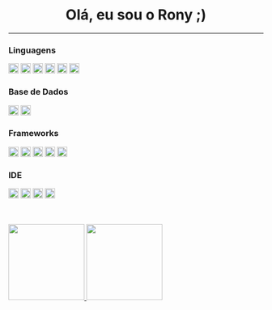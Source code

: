  <div>
  <h1 align="center">Olá, eu sou o Rony ;)</h1>
  <hr>
  
  <h3>Linguagens</h3>
<p align="left"> 


  
   <a><img height="20" src="https://img.shields.io/badge/CSS3-1572B6?style=for-the-badge&logo=css3&logoColor=white"></a>
   <a><img height="20" src="https://img.shields.io/badge/HTML5-E34F26?style=for-the-badge&logo=html5&logoColor=white"></a>
   <a><img height="20" src="https://img.shields.io/badge/JavaScript-F7DF1E?style=for-the-badge&logo=javascript&logoColor=black"></a>
   <a><img height="20" src="https://img.shields.io/badge/TypeScript-007ACC?style=for-the-badge&logo=typescript&logoColor=white"></a>
   <a><img height="20" src="https://img.shields.io/badge/Java-ED8B00?style=for-the-badge&logo=java&logoColor=white"></a>
   <a><img height="20" src="https://img.shields.io/badge/json-5E5C5C?style=for-the-badge&logo=json&logoColor=white"></a>
  
  


</p>
  

<h3>Base de Dados</h3>
<p align="left">
  <a><img height="20" src="https://img.shields.io/badge/MySQL-00000F?style=for-the-badge&logo=mysql&logoColor=white"></a>
  <a><img height="20" src="https://img.shields.io/badge/PostgreSQL-316192?style=for-the-badge&logo=postgresql&logoColor=white"></a>
</p>
  
  <h3>Frameworks</h3>
<p align="left">
   <a><img height="20" src="https://img.shields.io/badge/Angular-DD0031?style=for-the-badge&logo=angular&logoColor=white"></a>
   <a><img height="20" src="https://img.shields.io/badge/Bootstrap-563D7C?style=for-the-badge&logo=bootstrap&logoColor=white"></a>
   <a><img height="20" src="https://img.shields.io/badge/Spring-6DB33F?style=for-the-badge&logo=spring&logoColor=white"></a>
   <a><img height="20" src="https://img.shields.io/badge/firebase-ffca28?style=for-the-badge&logo=firebase&logoColor=black"></a>
   <a><img height="20" src="https://img.shields.io/badge/Postman-FF6C37?style=for-the-badge&logo=Postman&logoColor=white"></a>
</p>
  
   <h3>IDE</h3>
<p align="left">
   <a><img height="20" src="https://img.shields.io/badge/Visual_Studio_Code-0078D4?style=for-the-badge&logo=visual%20studio%20code&logoColor=white"></a>
   <a><img height="20" src="https://img.shields.io/badge/Eclipse-2C2255?style=for-the-badge&logo=eclipse&logoColor=white"></a>
   <a><img height="20" src="https://img.shields.io/badge/IntelliJIDEA-000000.svg?style=for-the-badge&logo=intellij-idea&logoColor=white"></a>
   <a><img height="20" src="ttps://img.shields.io/badge/Notepad++-90E59A.svg?style=for-the-badge&logo=notepad%2B%2B&logoColor=black"></a>
</p>
  
<br>
<br>
  <a href="https://github.com/rony1533/rony1533">
   <img height="150rem" src="https://github-readme-stats.vercel.app/api?username=rony1533&show_icons=true&theme=dark" > 
    <img height="150rem" src="https://github-readme-stats.vercel.app/api/top-langs/?username=rony1533&layout=compact&theme=dark" >
    </a>
</div>
